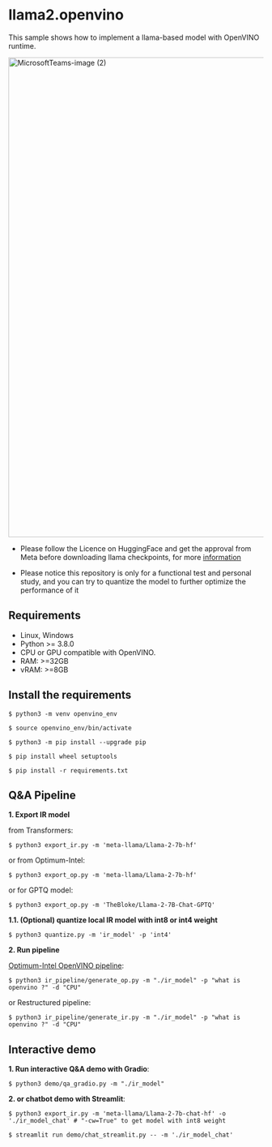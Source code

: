 # llama2.openvino
This sample shows how to implement a llama-based model with OpenVINO runtime.

<img width="947" alt="MicrosoftTeams-image (2)" src="https://github.com/OpenVINO-dev-contest/llama2.openvino/assets/91237924/c210507f-1fb2-4c68-a8d9-dae945df07d3">


- Please follow the Licence on HuggingFace and get the approval from Meta before downloading llama checkpoints, for more [information](https://huggingface.co/meta-llama/Llama-2-7b-hf)

- Please notice this repository is only for a functional test and personal study, and you can try to quantize the model to further optimize the performance of it

## Requirements

- Linux, Windows
- Python >= 3.8.0
- CPU or GPU compatible with OpenVINO.
- RAM: >=32GB
- vRAM: >=8GB

## Install the requirements

    $ python3 -m venv openvino_env

    $ source openvino_env/bin/activate

    $ python3 -m pip install --upgrade pip
    
    $ pip install wheel setuptools
    
    $ pip install -r requirements.txt


## Q&A Pipeline

**1. Export IR model**

from Transformers:

    $ python3 export_ir.py -m 'meta-llama/Llama-2-7b-hf'

or from Optimum-Intel:

    $ python3 export_op.py -m 'meta-llama/Llama-2-7b-hf'

or for GPTQ model:

    $ python3 export_op.py -m 'TheBloke/Llama-2-7B-Chat-GPTQ'

**1.1.  (Optional) quantize local IR model with int8 or int4 weight**

    $ python3 quantize.py -m 'ir_model' -p 'int4'


**2.  Run pipeline**

[Optimum-Intel OpenVINO pipeline](https://huggingface.co/docs/optimum/intel/inference):

    $ python3 ir_pipeline/generate_op.py -m "./ir_model" -p "what is openvino ?" -d "CPU"

or Restructured pipeline:

    $ python3 ir_pipeline/generate_ir.py -m "./ir_model" -p "what is openvino ?" -d "CPU"

## Interactive demo

**1. Run interactive Q&A demo with Gradio**:

    $ python3 demo/qa_gradio.py -m "./ir_model" 

**2. or chatbot demo with Streamlit**:

    $ python3 export_ir.py -m 'meta-llama/Llama-2-7b-chat-hf' -o './ir_model_chat' # "-cw=True" to get model with int8 weight

    $ streamlit run demo/chat_streamlit.py -- -m './ir_model_chat'